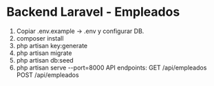# Backend Laravel - Empleados
1. Copiar .env.example -> .env y configurar DB.
2. composer install
3. php artisan key:generate
4. php artisan migrate
5. php artisan db:seed
6. php artisan serve --port=8000
API endpoints:
GET  /api/empleados
POST /api/empleados

